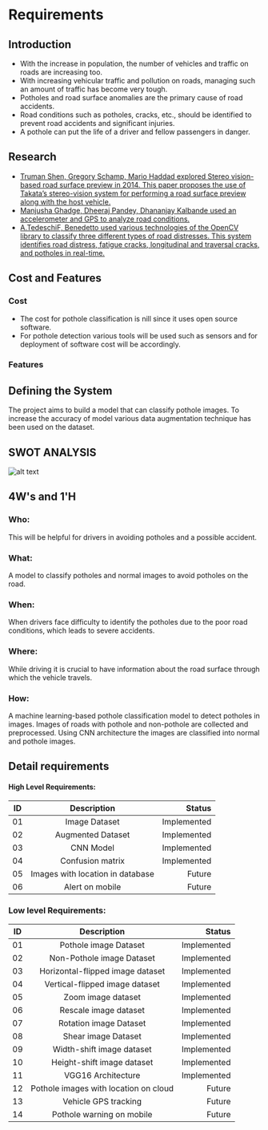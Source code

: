 # Requirements
## Introduction
- With the increase in population, the number of vehicles and traffic on roads are increasing too.
- With increasing vehicular traffic and pollution on roads, managing such an amount of traffic has become very tough.
- Potholes and road surface anomalies are the primary cause of road accidents.
- Road conditions such as potholes, cracks, etc., should be identified to prevent road accidents and significant injuries.
- A pothole can put the life of a driver and fellow passengers in danger.

## Research

- [Truman Shen, Gregory Schamp, Mario Haddad explored Stereo vision-based road surface preview in 2014. This paper proposes the use of Takata’s stereo-vision system for performing a road surface preview along with the host vehicle.](https://ieeexplore.ieee.org/abstract/document/6957961?casa_token=AzfkVTsH3XEAAAAA:uMBG5kbQ8Bg2HFRJl0vbMtwtHW7J_QVuivbc1Ulxu3txLP1DgTvx5Sl4TVGuXa_3aRosqlEb6Xg)
- [Manjusha Ghadge, Dheeraj Pandey, Dhananjay Kalbande used an accelerometer and GPS to analyze road conditions.](https://ieeexplore.ieee.org/abstract/document/7456932)
- [A.TedeschiF, Benedetto used various technologies of the OpenCV library to classify three different types of road distresses. This system identifies road distress, fatigue cracks, longitudinal and traversal cracks, and potholes in real-time.](https://www.sciencedirect.com/science/article/pii/S1474034616301197?casa_token=zkur3F9ZoqcAAAAA:EERBlOi_zX74pszRRhFx3dzMuez8WkA1NH_NRE_r8uEQptTM9nnUGzrpFKFF2KYxNvjXW3RtLSE)


## Cost and Features

### Cost
- The cost for pothole classification is nill since it uses open source software.
- For pothole detection various tools will be used such as sensors and for deployment of software cost will be accordingly.
### Features

## Defining the System
The project aims to build a model that can classify pothole images. To increase the accuracy of model various data augmentation technique has been used on the dataset.
## SWOT ANALYSIS
![alt text](https://github.com/honey-16hc/Pothole_Detection_Mini_Project/blob/main/1_Requirements/swot%20analysis.jpg?raw=true)

## 4W's and 1'H
### Who:
This will be helpful for drivers in avoiding potholes and a possible accident.  
### What:
A model to classify potholes and normal images to avoid potholes on the road.
### When:
When drivers face difficulty to identify the potholes due to the poor road conditions, which leads to severe accidents.
### Where:
While driving it is crucial to have information about the road surface through which the vehicle travels.
### How:
A machine learning-based pothole classification model to detect potholes in images. Images of roads with pothole and non-pothole are collected and preprocessed. Using CNN architecture the images are classified into normal and pothole images.

## Detail requirements
#### High Level Requirements:
| ID        | Description           | Status   |
| ------------- |:-------------:| -----:|
| 01    | Image Dataset | Implemented |
| 02    | Augmented Dataset |   Implemented |
| 03    | CNN Model      |    Implemented |
| 04    | Confusion matrix | Implemented |
| 05    | Images with location in database      |   Future |
| 06    | Alert on mobile      |    Future |
### Low level Requirements:
| ID        | Description           | Status   |
| ------------- |:-------------:| -----:|
| 01    | Pothole image Dataset | Implemented |
| 02    | Non-Pothole image Dataset |   Implemented |
| 03    | Horizontal-flipped image dataset      |    Implemented |
| 04    | Vertical-flipped image dataset  | Implemented |
| 05    | Zoom image dataset      |   Implemented |
| 06    | Rescale image dataset      |    Implemented |
| 07    | Rotation image Dataset | Implemented |
| 08    | Shear image Dataset |   Implemented |
| 09    | Width-shift image dataset      |    Implemented |
| 10    | Height-shift image dataset  | Implemented |
| 11    | VGG16 Architecture       |   Implemented |
| 12    | Pothole images with location on cloud     |    Future |
| 13    | Vehicle GPS tracking      |   Future |
| 14    | Pothole warning on mobile      |    Future |

